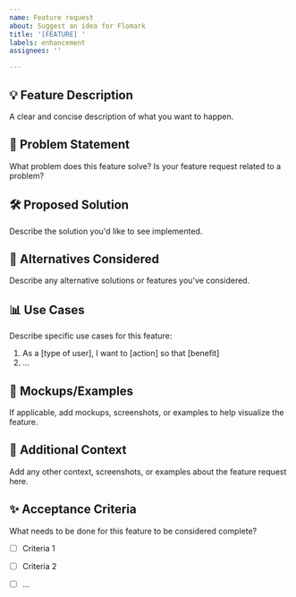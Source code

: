 ```yaml
---
name: Feature request
about: Suggest an idea for Flomark
title: '[FEATURE] '
labels: enhancement
assignees: ''

---
```


## 💡 Feature Description
A clear and concise description of what you want to happen.

## 🎯 Problem Statement
What problem does this feature solve? Is your feature request related to a problem?

## 🛠️ Proposed Solution
Describe the solution you'd like to see implemented.

## 🔄 Alternatives Considered
Describe any alternative solutions or features you've considered.

## 📊 Use Cases
Describe specific use cases for this feature:
1. As a [type of user], I want to [action] so that [benefit]
2. ...

## 🎨 Mockups/Examples
If applicable, add mockups, screenshots, or examples to help visualize the feature.

## 📝 Additional Context
Add any other context, screenshots, or examples about the feature request here.

## ✨ Acceptance Criteria
What needs to be done for this feature to be considered complete?
- [ ] Criteria 1
- [ ] Criteria 2
- [ ] ...

